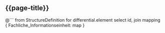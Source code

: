 ## {{page-title}}

@```
from StructureDefinition
for differential.element 
    select id, join mapping { Fachliche_Informationseinheit: map  }
```